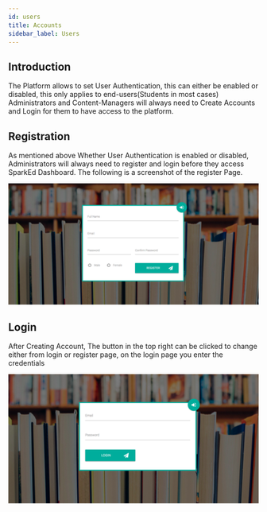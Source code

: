 ```yaml
---
id: users
title: Accounts
sidebar_label: Users
---
```

## Introduction

The Platform allows to set User Authentication, this can either be enabled or disabled, this only applies to end-users(Students in most cases)
Administrators and Content-Managers will always need to Create Accounts and Login for them to have access to the platform. 

## Registration 

As mentioned above Whether User Authentication is enabled or disabled, Administrators will always need to register and login before they access SparkEd Dashboard.
The following is a screenshot of the register Page.  

![Register Page](assets/register.png)  

## Login 

After Creating Account, The button in the top right can be clicked to change either from login or register page, on the login page you enter the credentials 

![Login Page](assets/login.png)  

